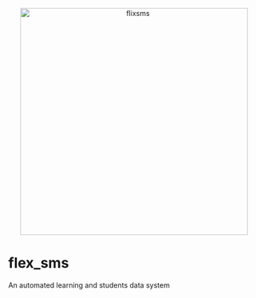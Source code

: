 <p align="center">
	<a href="http://filxsms.herokuapp.com">
		<img src="http://filxsms.herokuapp.com/static/img/logo.png" width="456" alt="flixsms">
	</a>
</p>


# flex_sms
An automated learning and students data system
